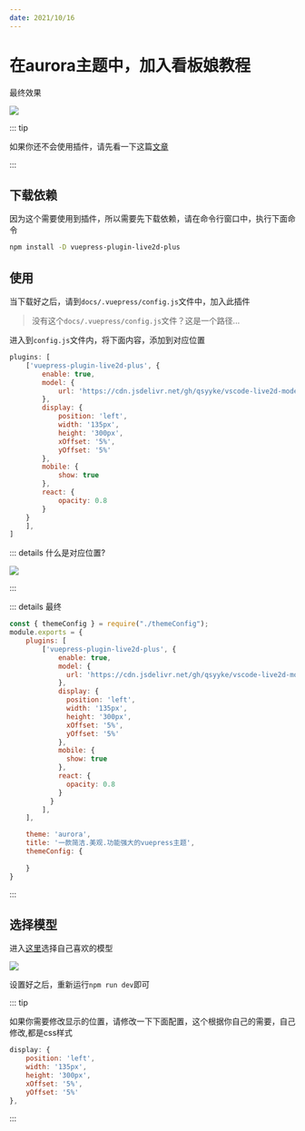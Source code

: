 ```yaml
---
date: 2021/10/16
---
```


# 在aurora主题中，加入看板娘教程

最终效果

![](https://picture.xcye.xyz/image-20211212151305342.png?x-oss-process=style/pictureProcess1)

::: tip

如果你还不会使用插件，请先看一下这篇[文章](../base/plugin.md)

:::

## 下载依赖

因为这个需要使用到插件，所以需要先下载依赖，请在命令行窗口中，执行下面命令

```sh
npm install -D vuepress-plugin-live2d-plus
```

## 使用

当下载好之后，请到`docs/.vuepress/config.js`文件中，加入此插件

> 没有这个`docs/.vuepress/config.js`文件？这是一个路径...



进入到`config.js`文件内，将下面内容，添加到对应位置

```js
plugins: [
    ['vuepress-plugin-live2d-plus', {
        enable: true,
        model: {
            url: 'https://cdn.jsdelivr.net/gh/qsyyke/vscode-live2d-models/model-library/haru02/haru02.model.json'
        },
        display: {
            position: 'left',
            width: '135px',
            height: '300px',
            xOffset: '5%',
            yOffset: '5%'
        },
        mobile: {
            show: true
        },
        react: {
            opacity: 0.8
        }
    }
    ],
]
```

::: details 什么是对应位置?

![](https://picture.xcye.xyz/image-20211212155421101.png?x-oss-process=style/pictureProcess1)

:::



::: details 最终

```js
const { themeConfig } = require("./themeConfig");
module.exports = {
    plugins: [
        ['vuepress-plugin-live2d-plus', {
            enable: true,
            model: {
              url: 'https://cdn.jsdelivr.net/gh/qsyyke/vscode-live2d-models/model-library/haru02/haru02.model.json'
            },
            display: {
              position: 'left',
              width: '135px',
              height: '300px',
              xOffset: '5%',
              yOffset: '5%'
            },
            mobile: {
              show: true
            },
            react: {
              opacity: 0.8
            }
          }
        ],
    ],

    theme: 'aurora',
    title: '一款简洁.美观.功能强大的vuepress主题',
    themeConfig: {
        
    }
}
```

:::



## 选择模型

进入[这里](https://github.com/qsyyke/vscode-live2d-models)选择自己喜欢的模型

![](https://picture.xcye.xyz/image-20211212155716585.png?x-oss-process=style/pictureProcess1)

设置好之后，重新运行`npm run dev`即可

::: tip

如果你需要修改显示的位置，请修改一下下面配置，这个根据你自己的需要，自己修改,都是css样式

```js
display: {
    position: 'left',
    width: '135px',
    height: '300px',
    xOffset: '5%',
    yOffset: '5%'
},
```



:::
